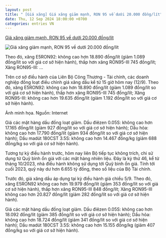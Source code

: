 ```yaml
---
layout: post
title: " [Giá xăng] Giá xăng giảm mạnh, RON 95 về dưới 20.000 đồng/lít"
date: Thu, 12 Sep 2024 18:00:00 +0700
categories: entries VN
---
```

[Giá xăng giảm mạnh, RON 95 về dưới 20.000 đồng/lít](https://doanhnghieptiepthi.vn/gia-xang-giam-manh-ron-95-ve-duoi-20000-dong-lit-161240912150620707.htm)

![Giá xăng giảm mạnh, RON 95 về dưới 20.000 đồng/lít](https://dntt.mediacdn.vn/zoom/600_315/197608888129458176/2024/9/12/gia-xang-170022038331346719590920240121162840-17261282229421557397361-0-26-394-656-crop-1726128254419186757874.jpg)

Theo đó, xăng E5RON92: không cao hơn 18.890 đồng/lít (giảm 1.089 đồng/lít so với giá cơ sở hiện hành), thấp hơn xăng RON95-III 745 đồng/lít; Xăng RON95-III: ...

Trên cơ sở điều hành của Liên Bộ Công Thương - Tài chính, các doanh nghiệp đồng loạt điều chỉnh giá xăng dầu kể từ 15 giờ hôm nay (12/9). Theo đó, xăng E5RON92: không cao hơn 18.890 đồng/lít (giảm 1.089 đồng/lít so với giá cơ sở hiện hành), thấp hơn xăng RON95-III 745 đồng/lít; Xăng RON95-III: không cao hơn 19.635 đồng/lít (giảm 1.192 đồng/lít so với giá cơ sở hiện hành).

Ảnh minh họa. Nguồn: Internet

Giá các mặt hàng dầu đồng loạt giảm. Dầu điêzen 0.05S: không cao hơn 17.165 đồng/lít (giảm 927 đồng/lít so với giá cơ sở hiện hành); Dầu hỏa: không cao hơn 17.790 đồng/lít (giảm 934 đồng/lít so với giá cơ sở hiện hành); Dầu madút 180CST 3.5S: không cao hơn 14.467 đồng/kg (giảm 688 đồng/kg so với giá cơ sở hiện hành).

Tương tự kỳ điều hành trước, hôm nay liên Bộ tiếp tục không trích, chi sử dụng từ Quỹ bình ổn giá với các mặt hàng nhiên liệu. Đây là kỳ thứ 46, kể từ tháng 10/2023, nhà điều hành không sử dụng tới Quỹ bình ổn giá. Tính tới cuối 2023, quỹ này dư hơn 6.655 tỷ đồng, theo số liệu của Bộ Tài chính.

Trước đó, giá xăng dầu áp dụng tại kỳ điều hành giá chiều 5/9. Theo đó, xăng E5RON92 không cao hơn 19.979 đồng/lít (giảm 353 đồng/lít so với giá cơ sở hiện hành), thấp hơn xăng RON95-III 848 đồng/lít; Xăng RON95-III không cao hơn 20.827 đồng/lít (giảm 282 đồng/lít so với giá cơ sở hiện hành).

Giá các mặt hàng dầu đồng loạt giảm. Dầu điêzen 0.05S: không cao hơn 18.092 đồng/lít (giảm 385 đồng/lít so với giá cơ sở hiện hành); Dầu hỏa: không cao hơn 18.724 đồng/lít (giảm 341 đồng/lít so với giá cơ sở hiện hành); Dầu madút 180CST 3.5S: không cao hơn 15.155 đồng/kg (giảm 407 đồng/kg so với giá cơ sở hiện hành).

